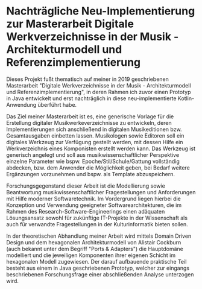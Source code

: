 # Nachträgliche Neu-Implementierung zur Masterarbeit Digitale Werkverzeichnisse in der Musik - Architekturmodell und Referenzimplementierung

Dieses Projekt fußt thematisch auf meiner in 2019 geschriebenen Masterarbeit "Digitale Werkverzeichnisse in der Musik - Architekturmodell und Referenzimplementierung", in deren Rahmen ich zuvor einen Prototyp in Java entwickelt und erst nachträglich in diese neu-implementierte Kotlin-Anwendung überführt habe.

Das Ziel meiner Masterarbeit ist es, eine generische Vorlage für die Erstellung digitaler Musikwerkeverzeichnisse zu entwickeln, deren Implementierungen sich anschließend in digitalen Musikeditionen bzw. Gesamtausgaben einbetten lassen. Musikologen sowie Editoren soll ein digitales Werkzeug zur Verfügung gestellt werden, mit dessen Hilfe ein Werkverzeichnis eines Komponisten erstellt werden kann. Das Werkzeug ist generisch angelegt und soll aus musikwissenschaftlicher Perspektive einzelne Parameter wie bspw. Epoche/Stil/Schule/Gattung vollständig abdecken, bzw. dem Anwender die Möglichkeit geben, bei Bedarf weitere Ergänzungen vorzunehmen und bspw. als Template abzuspeichern.

Forschungsgegenstand dieser Arbeit ist die Modellierung sowie Beantwortung musikwissenschaftlicher Fragestellungen und Anforderungen mit Hilfe moderner Softwaretechnik. Im Vordergrund liegen hierbei die Konzeption und Verwendung geeigneter Softwarearchitekturen, die im Rahmen des Research-Software-Engineerings einen adäquaten Lösungsansatz sowohl für zukünftige IT-Projekte in der Wissenschaft als auch für verwandte Fragestellungen in der Kulturinformatik bieten sollen.

In der theoretischen Abhandlung meiner Arbeit wird mittels Domain Driven Design und dem hexagonalen Architekturmodell von Alistair Cockburn (auch bekannt unter dem Begriff "Ports & Adapters") die Hauptdomäne modelliert und die jeweiligen Komponenten ihrer eigenen Schicht im hexagonalen Modell zugewiesen. Der darauf aufbauende praktische Teil besteht aus einem in Java geschriebenen Prototyp, welcher zur eingangs beschriebenen Forschungsfrage einer abschließenden Analyse unterzogen wird.
